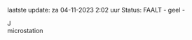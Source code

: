 laatste update: 
za 04-11-2023  2:02   uur 
Status: FAALT - geel - 
<div class="service R">J</div><div class="service Y">microstation</div>